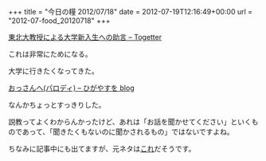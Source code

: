 +++
title = "今日の糧 2012/07/18"
date = 2012-07-19T12:16:49+00:00
url = "2012-07-food_20120718"
+++

<section> 

<div>
  <a href="http://togetter.com/li/285298">東北大教授による大学新入生への助言 &#8211; Togetter</a>
</div>

これは非常にためになる。

大学に行きたくなってきた。 </section> <section> 

<div>
  <a href="http://d.hatena.ne.jp/higayasuo/20120717/1342529985">おっさんへ(パロディ) &#8211; ひがやすを blog</a>
</div>

なんかちょっとすっきりした。

説教ってよくわからんかったけど、あれは「お話を聞かせてください」といくものであって、「聞きたくもないのに聞かされるもの」ではないですよね。

ちなみに記事中にも出てますが、元ネタは[これ](http://d.hatena.ne.jp/shi3z/20120715/1342320729)だそうです。 </section>